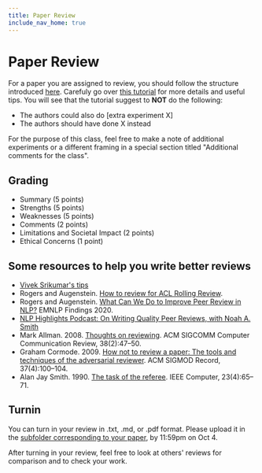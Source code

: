 ```yaml
---
title: Paper Review
include_nav_home: true
---
```


# Paper Review 

For a paper you are assigned to review, you should follow the structure introduced [here](https://aclrollingreview.org/reviewform). Carefuly go over [this tutorial](https://aclrollingreview.org/reviewertutorial#strengths-of-the-paper) for more details and useful tips. You will see that the tutorial suggest to **NOT** do the following:

* The authors could also do [extra experiment X]	
* The authors should have done X instead	

For the purpose of this class, feel free to make a note of additional experiments or a different framing in a special section titled "Additional comments for the class". 

## Grading 

* Summary (5 points)
* Strengths (5 points)
* Weaknesses (5 points)
* Comments (2 points)
* Limitations and Societal Impact (2 points)
* Ethical Concerns (1 point)

## Some resources to help you write better reviews

* [Vivek Srikumar's tips](https://svivek.com/teaching/structured-prediction/spring2021/reviews.html)                      
* Rogers and Augenstein. [How to review for ACL Rolling Review](https://aclrollingreview.org/reviewertutorial#strengths-of-the-paper).  
* Rogers and Augenstein. [What Can We Do to Improve Peer Review in NLP?](https://aclanthology.org/2020.findings-emnlp.112.pdf) EMNLP Findings 2020.    
* [NLP Highlights Podcast: On Writing Quality Peer Reviews, with Noah A. Smith](https://soundcloud.com/nlp-highlights/77-on-writing-quality-peer-reviews-with-noah-a-smith)   
* Mark Allman. 2008. [Thoughts on reviewing](https://svivek.com/teaching/structured-prediction/spring2021/readings/allman2008thoughts.pdf). ACM SIGCOMM Computer Communication Review, 38(2):47–50.
* Graham Cormode. 2009. [How not to review a paper: The tools and techniques of the adversarial reviewer](https://svivek.com/teaching/structured-prediction/spring2021/readings/cormode2008how.pdf). ACM SIGMOD Record, 37(4):100–104.
* Alan Jay Smith. 1990. [The task of the referee](https://svivek.com/teaching/structured-prediction/spring2021/readings/smith1990the_task_of.pdf). IEEE Computer, 23(4):65–71.


## Turnin

You can turn in your review in .txt, .md, or .pdf format. Please upload it in the [subfolder corresponding to your paper](https://drive.google.com/drive/folders/1pxyO0ca3QcQOC5KVH-Q7W2w-i6SEK6w6?usp=sharing), by 11:59pm on Oct 4.

After turning in your review, feel free to look at others' reviews for comparison and to check your work. 